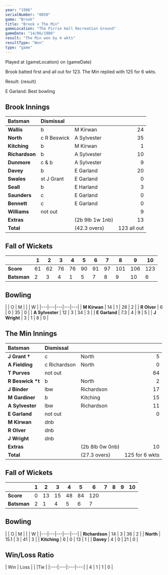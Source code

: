 ```yaml
---
year: "1986"
serialNumber: "0050"
game: "Brook"
title: "Brook v The Min"
gameLocation: "The Pirrie Hall Recreation Ground"
gameDate: "14/06/1986"
result: "The Min won by 4 wkts"
resultType: "Won"
type: "game"
---
```


Played at {gameLocation} on {gameDate} 

Brook batted first and all out for 123. The Min replied with 125 for 6 wkts.

Result: {result}

E Garland: Best bowling
 
## Brook Innings

| Batsman | Dismissal |  |  |
|:---|:---|---|---:|
| **Wallis** | b | M Kirwan | 24 | 
| **North** | c R Beswick | A Sylvester | 35 | 
| **Kitching** | b | M Kirwan | 1 | 
| **Richardson** | b | A Sylvester | 10 | 
| **Dunmore** | c & b | A Sylvester | 9 | 
| **Davey** | b | E Garland | 20 | 
| **Swales** | st J Grant | E Garland | 0 | 
| **Seall** | b | E Harland | 3 | 
| **Saunders** | c | E Garland | 0 | 
| **Bennett** | c | E Garland | 0 | 
| **Williams** | not out | | 9 | 
| **Extras** | | (2b 9lb 1w 1nb) | 13 | 
| **Total** | | (42.3 overs) | 123 all out | 

## Fall of Wickets

| | 1 | 2 | 3 | 4 | 5 | 6 | 7 | 8 | 9 | 10 |
|---|---|---|---|---|---|---|---|---|---|---|
| **Score** | 61 | 62 | 76 | 76 | 90 | 91 | 97 | 101 | 106 | 123 | 
| **Batsman** | 2 | 3 | 4 | 1 | 5 | 7 | 8 | 9 | 10 | 6 | 


## Bowling

| | O | M |  |  | W |
|---|---|---|---|---|
| **M Kirwan** | 14 | 1 | 28 | 2 | 
| **R Olver** | 6 | 0 | 35 | 0 | 
| **A Sylvester** | 12 | 3 | 34 | 3 | 
| **E Garland** | 7.3 | 4 | 9 | 5 | 
| **J Wright** | 3 | 1 | 8 | 0 |

## The Min Innings

| Batsman | Dismissal |  |  |
|:---|:---|---|---:|
| **J Grant &#8224;** | c | North | 5 | 
| **A Fielding** | c Richardson | North | 0 | 
| **T Purves** | not out |  | 64 | 
| **R Beswick &#42;t** | b | North | 2 | 
| **J Binder** | lbw  | Richardson | 17 | 
| **M Gardiner** | b | Kitching | 15 | 
| **A Sylvester** | lbw | Richardson | 11 | 
| **E Garland** | not out |  | 0 | 
| **M Kirwan** | dnb |  |  | 
| **R Olver** | dnb | |  | 
| **J Wright** | dnb | |  | 
| **Extras** | | (2b 8lb 0w 0nb) | 10 | 
| **Total** | | (27.3 overs) | 125 for 6 wkts | 

## Fall of Wickets

| | 1 | 2 | 3 | 4 | 5 | 6 | 7 | 8 | 9 | 10 |
|---|---|---|---|---|---|---|---|---|---|---|
| **Score** | 0 | 13 | 15 | 48 | 84 | 120 |  |  | | | 
| **Batsman** | 2 | 1 | 4 | 5 | 6 | 7 |  |  |  |  | 


## Bowling

| | O | M |  |  | W |
|---|---|---|---|---|
| **Richardson** | 14 | 3 | 36 | 2 | 
| **North** | 15.1 | 3 | 41 | 3 | 
| **Kitching** | 6 | 0 | 13 | 1 | 
| **Davey** | 4 | 0 | 21 | 0 | 

## Win/Loss Ratio

| Win | Loss |  |  |Tie |
|:---|:---|:---|---:|
| 4 | 1 | 1 | 0 |
